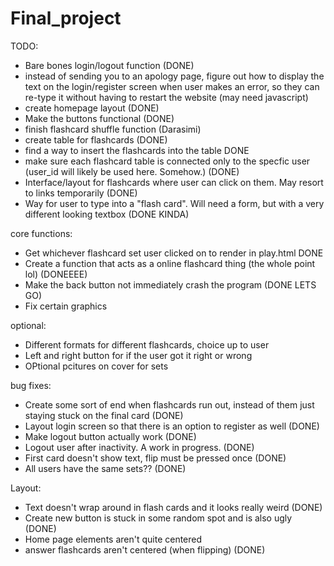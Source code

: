 # Final_project



TODO:

- Bare bones login/logout function (DONE)
- instead of sending you to an apology page, figure out how to display the text on the login/register screen when user makes an error, so they can re-type it without having to restart the website (may need javascript) 
- create homepage layout (DONE)
- Make the buttons functional (DONE)
- finish flashcard shuffle function (Darasimi)
- create table for flashcards (DONE)
- find a way to insert the flashcards into the table DONE
- make sure each flashcard table is connected only to the specfic user (user_id will likely be used here. Somehow.) (DONE)
- Interface/layout for flashcards where user can click on them. May resort to links temporarily (DONE)
- Way for user to type into a "flash card". Will need a form, but with a very different looking textbox (DONE KINDA)

core functions:

- Get whichever flashcard set user clicked on to render in play.html DONE
- Create a function that acts as a online flashcard thing (the whole point lol) (DONEEEE)
- Make the back button not immediately crash the program  (DONE LETS GO)
- Fix certain graphics 

optional:

- Different formats for different flashcards, choice up to user 
- Left and right button for if the user got it right or wrong
- OPtional pcitures on cover for sets 

bug fixes:

- Create some sort of end when flashcards run out, instead of them just staying stuck on the final card (DONE)
- Layout login screen so that there is an option to register as well (DONE)
- Make logout button actually work (DONE)
- Logout user after inactivity. A work in progress. (DONE)
- First card doesn't show text, flip must be pressed once (DONE)
- All users have the same sets?? (DONE)


Layout:

- Text doesn't wrap around in flash cards and it looks really weird (DONE)
- Create new button is stuck in some random spot and is also ugly  (DONE)
- Home page elements aren't quite centered
- answer flashcards aren't centered (when flipping) (DONE)